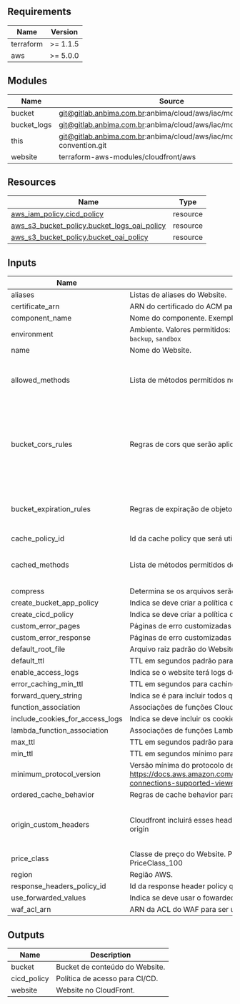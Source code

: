 <!-- BEGIN_TF_DOCS -->
## Requirements

| Name | Version |
|------|---------|
| terraform | >= 1.1.5 |
| aws | >= 5.0.0 |

## Modules

| Name | Source | Version |
|------|--------|---------|
| bucket | git@gitlab.anbima.com.br:anbima/cloud/aws/iac/modules/s3.git | main |
| bucket\_logs | git@gitlab.anbima.com.br:anbima/cloud/aws/iac/modules/s3.git | main |
| this | git@gitlab.anbima.com.br:anbima/cloud/aws/iac/modules/naming-convention.git | main |
| website | terraform-aws-modules/cloudfront/aws | 3.2.0 |

## Resources

| Name | Type |
|------|------|
| [aws_iam_policy.cicd_policy](https://registry.terraform.io/providers/hashicorp/aws/latest/docs/resources/iam_policy) | resource |
| [aws_s3_bucket_policy.bucket_logs_oai_policy](https://registry.terraform.io/providers/hashicorp/aws/latest/docs/resources/s3_bucket_policy) | resource |
| [aws_s3_bucket_policy.bucket_oai_policy](https://registry.terraform.io/providers/hashicorp/aws/latest/docs/resources/s3_bucket_policy) | resource |

## Inputs

| Name | Description | Type | Default | Required |
|------|-------------|------|---------|:--------:|
| aliases | Listas de aliases do Website. | `list(string)` | n/a | yes |
| certificate\_arn | ARN do certificado do ACM para ser utilizado pelo Website. | `string` | n/a | yes |
| component\_name | Nome do componente. Exemplo: `SSM`, `GAO`, `FUNDOS`, `CORP`, `SHARED` | `string` | n/a | yes |
| environment | Ambiente. Valores permitidos: `dev`, `cer`, `hml` , `prd`, `shared`, `network`, `logs`, `audit`, `backup`, `sandbox` | `string` | n/a | yes |
| name | Nome do Website. | `string` | n/a | yes |
| allowed\_methods | Lista de métodos permitidos no cache behavior default. Ex: GET, HEAD, OPTIONS | `list(string)` | <pre>[<br>  "GET",<br>  "HEAD",<br>  "OPTIONS"<br>]</pre> | no |
| bucket\_cors\_rules | Regras de cors que serão aplicadas no bucket criado. | <pre>list(object({<br>    allowed_headers = list(string)<br>    allowed_methods = list(string)<br>    allowed_origins = list(string)<br>    expose_headers  = list(string)<br>    max_age_seconds = number<br>  }))</pre> | `[]` | no |
| bucket\_expiration\_rules | Regras de expiração de objetos do bucket. | <pre>list(object({<br>    prefix : string,<br>    days : number<br>  }))</pre> | `[]` | no |
| cache\_policy\_id | Id da cache policy que será utilizada no Default Cache Beheavior | `string` | `null` | no |
| cached\_methods | Lista de métodos permitidos de cache no cache behavior default. Ex: GET, HEAD | `list(string)` | <pre>[<br>  "GET",<br>  "HEAD"<br>]</pre> | no |
| compress | Determina se os arquivos serão comprimidos em formato gzip | `bool` | `true` | no |
| create\_bucket\_app\_policy | Indica se deve criar a política de acesso para aplicações no buckets. | `bool` | `false` | no |
| create\_cicd\_policy | Indica se deve criar a política de acesso para CI/CD. | `bool` | `false` | no |
| custom\_error\_pages | Páginas de erro customizadas do Website. Ex.: `404 = "/index.html"`. | `map(any)` | `{}` | no |
| custom\_error\_response | Páginas de erro customizadas do Website e seus respectivos return codes. | `list(any)` | `null` | no |
| default\_root\_file | Arquivo raiz padrão do Website. | `string` | `"index.html"` | no |
| default\_ttl | TTL em segundos padrão para caching das páginas do Website. | `number` | `3600` | no |
| enable\_access\_logs | Indica se o website terá logs de acesso armazenados em um bucket S3. | `bool` | `false` | no |
| error\_caching\_min\_ttl | TTL em segundos para caching das páginas de erro do Website. | `number` | `300` | no |
| forward\_query\_string | Indica se é para incluir todos query strings na chave do cache. | `bool` | `false` | no |
| function\_association | Associações de funções CloudFront para o Cache Behaviour. | `map(any)` | `{}` | no |
| include\_cookies\_for\_access\_logs | Indica se deve incluir os cookies nos logs de acesso armazenados. | `bool` | `false` | no |
| lambda\_function\_association | Associações de funções Lambda@Edge para o Cache Behaviour. | `map(any)` | `{}` | no |
| max\_ttl | TTL em segundos padrão para caching das páginas do Website. | `number` | `86400` | no |
| min\_ttl | TTL em segundos mínimo para caching das páginas do Website. | `number` | `300` | no |
| minimum\_protocol\_version | Versão mínima do protocolo de SSL que será suportada pelo Website: https://docs.aws.amazon.com/AmazonCloudFront/latest/DeveloperGuide/secure-connections-supported-viewer-protocols-ciphers.html. | `string` | `"TLSv1.2_2021"` | no |
| ordered\_cache\_behavior | Regras de cache behavior para serem utilizadas além da padrão. | `list(any)` | `[]` | no |
| origin\_custom\_headers | Cloudfront incluirá esses headers em todas as requisições que enviará para sua origin | <pre>list(object({<br>    name  = string<br>    value = string<br>  }))</pre> | `[]` | no |
| price\_class | Classe de preço do Website. Possíveis valores: PriceClass\_All, PriceClass\_200, PriceClass\_100 | `string` | `"PriceClass_100"` | no |
| region | Região AWS. | `string` | `"us-east-1"` | no |
| response\_headers\_policy\_id | Id da response header policy que será utilizada no Default Cache Beheavior | `string` | `null` | no |
| use\_forwarded\_values | Indica se deve usar o fowarded values no default cache behavior. | `bool` | `true` | no |
| waf\_acl\_arn | ARN da ACL do WAF para ser utilizada no Website. | `string` | `null` | no |

## Outputs

| Name | Description |
|------|-------------|
| bucket | Bucket de conteúdo do Website. |
| cicd\_policy | Política de acesso para CI/CD. |
| website | Website no CloudFront. |
<!-- END_TF_DOCS -->